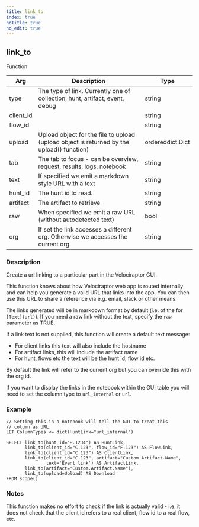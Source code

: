 ```yaml
---
title: link_to
index: true
noTitle: true
no_edit: true
---
```




<div class="vql_item"></div>


## link_to
<span class='vql_type label label-warning pull-right page-header'>Function</span>



<div class="vqlargs"></div>

Arg | Description | Type
----|-------------|-----
type|The type of link. Currently one of collection, hunt, artifact, event, debug|string
client_id||string
flow_id||string
upload|Upload object for the file to upload (upload object is returned by the upload() function)|ordereddict.Dict
tab|The tab to focus - can be overview, request, results, logs, notebook|string
text|If specified we emit a markdown style URL with a text|string
hunt_id|The hunt id to read.|string
artifact|The artifact to retrieve|string
raw|When specified we emit a raw URL (without autodetected text)|bool
org|If set the link accesses a different org. Otherwise we accesses the current org.|string

### Description

Create a url linking to a particular part in the Velociraptor GUI.

This function knows about how Velociraptor web app is routed
internally and can help you generate a valid URL that links into
the app. You can then use this URL to share a reference via
e.g. email, slack or other means.

The links generated will be in markdown format by default (i.e. of
the for `[Text](url)`). If you need a raw link without the text,
specify the `raw` parameter as TRUE.

If a link text is not supplied, this function will create a
default text message:

* For client links this text will also include the hostname
* For artifact links, this will include the artifact name
* For hunt, flows etc the text will be the hunt id, flow id etc.

By default the link will refer to the current org but you can
override this with the org id.

If you want to display the links in the notebook within the GUI
table you will need to set the column type to `url_internal` or
`url`.

### Example

```vql
// Setting this in a notebook will tell the GUI to treat this
// column as URL.
LET ColumnTypes <= dict(HuntLink="url_internal")

SELECT link_to(hunt_id="H.1234") AS HuntLink,
       link_to(client_id="C.123", flow_id="F.123") AS FlowLink,
       link_to(client_id="C.123") AS ClientLink,
       link_to(client_id="C.123", artifact="Custom.Artifact.Name",
               text='Event link') AS ArtifactLink,
       link_to(artifact="Custom.Artifact.Name"),
       link_to(upload=Upload) AS Download
FROM scope()
```

### Notes

This function makes no effort to check if the link is
actually valid - i.e. it does not check that the client id refers
to a real client, flow id to a real flow, etc.


